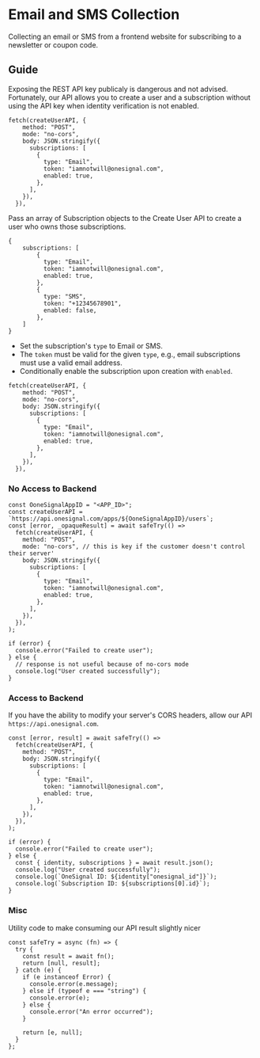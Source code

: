 # Email and SMS Collection

Collecting an email or SMS from a frontend website for subscribing to a newsletter or coupon code.

## Guide

Exposing the REST API key publicaly is dangerous and not advised. Fortunately, our API allows you to create a user and a subscription without using the API key when identity verification is not enabled.

```javascript=
fetch(createUserAPI, {
    method: "POST",
    mode: "no-cors",
    body: JSON.stringify({
      subscriptions: [
        {
          type: "Email",
          token: "iamnotwill@onesignal.com",
          enabled: true,
        },
      ],
    }),
  }),
```

Pass an array of Subscription objects to the Create User API to create a user who owns those subscriptions.

```json=
{
    subscriptions: [
        {
          type: "Email",
          token: "iamnotwill@onesignal.com",
          enabled: true,
        },
        {
          type: "SMS",
          token: "+12345678901",
          enabled: false,
        },
    ]
}
```

* Set the subscription's `type` to Email or SMS.
* The `token` must be valid for the given `type`, e.g., email subscriptions must use a valid email address.
* Conditionally enable the subscription upon creation with `enabled`.

```javascript=
fetch(createUserAPI, {
    method: "POST",
    mode: "no-cors",
    body: JSON.stringify({
      subscriptions: [
        {
          type: "Email",
          token: "iamnotwill@onesignal.com",
          enabled: true,
        },
      ],
    }),
  }),
```

### No Access to Backend

```javascript=
const OoneSignalAppID = "<APP_ID>";
const createUserAPI = `https://api.onesignal.com/apps/${OoneSignalAppID}/users`;
const [error, _opaqueResult] = await safeTry(() =>
  fetch(createUserAPI, {
    method: "POST",
    mode: "no-cors", // this is key if the customer doesn't control their server'
    body: JSON.stringify({
      subscriptions: [
        {
          type: "Email",
          token: "iamnotwill@onesignal.com",
          enabled: true,
        },
      ],
    }),
  }),
);

if (error) {
  console.error("Failed to create user");
} else {
  // response is not useful because of no-cors mode
  console.log("User created successfully");
}
```

### Access to Backend

If you have the ability to modify your server's CORS headers, allow our API `https://api.onesignal.com`.

```javascript=
const [error, result] = await safeTry(() =>
  fetch(createUserAPI, {
    method: "POST",
    body: JSON.stringify({
      subscriptions: [
        {
          type: "Email",
          token: "iamnotwill@onesignal.com",
          enabled: true,
        },
      ],
    }),
  }),
);

if (error) {
  console.error("Failed to create user");
} else {
  const { identity, subscriptions } = await result.json();
  console.log("User created successfully");
  console.log(`OneSignal ID: ${identity["onesignal_id"]}`);
  console.log(`Subscription ID: ${subscriptions[0].id}`);
}
```

### Misc

Utility code to make consuming our API result slightly nicer

```javascript=
const safeTry = async (fn) => {
  try {
    const result = await fn();
    return [null, result];
  } catch (e) {
    if (e instanceof Error) {
      console.error(e.message);
    } else if (typeof e === "string") {
      console.error(e);
    } else {
      console.error("An error occurred");
    }

    return [e, null];
  }
};
```

